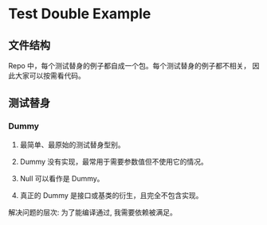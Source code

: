 # Test Double Example
## 文件结构
Repo 中，每个测试替身的例子都自成一个包。每个测试替身的例子都不相关，
因此大家可以按需看代码。

## 测试替身
### Dummy
1. 最简单、最原始的测试替身型别。 

2. Dummy 没有实现，最常用于需要参数值但不使用它的情况。 

3. Null 可以看作是 Dummy。

4. 真正的 Dummy 是接口或基类的衍生，且完全不包含实现。

解决问题的层次: 为了能编译通过, 我需要依赖被满足。